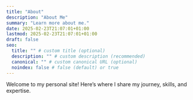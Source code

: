 ```yaml
---
title: "About"
description: "About Me"
summary: "Learn more about me."
date: 2025-02-23T21:07:01+01:00
lastmod: 2025-02-23T21:07:01+01:00
draft: false
seo:
  title: "" # custom title (optional)
  description: "" # custom description (recommended)
  canonical: "" # custom canonical URL (optional)
  noindex: false # false (default) or true
---
```

Welcome to my personal site! Here’s where I share my journey, skills, and expertise.
